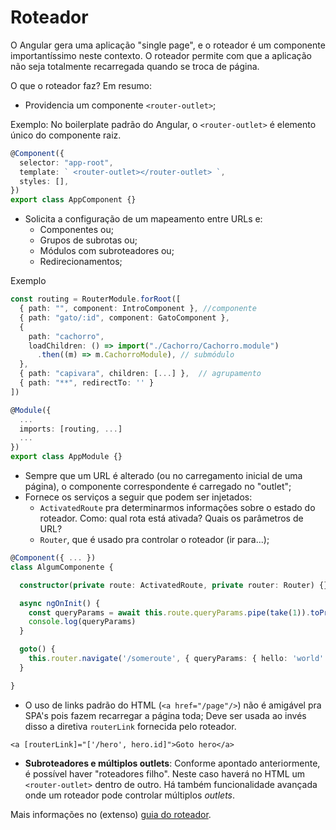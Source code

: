 # Roteador

O Angular gera uma aplicação "single page", e o roteador é um componente importantíssimo neste contexto. O roteador permite com que a aplicação não seja totalmente recarregada quando se troca de página.

O que o roteador faz? Em resumo:

* Providencia um componente `<router-outlet>`;

Exemplo: No boilerplate padrão do Angular, o `<router-outlet>` é elemento único do componente raiz.

```typescript
@Component({
  selector: "app-root",
  template: ` <router-outlet></router-outlet> `,
  styles: [],
})
export class AppComponent {}
```

* Solicita a configuração de um mapeamento entre URLs e:
  * Componentes ou;
  * Grupos de subrotas ou;
  * Módulos com subroteadores ou;
  * Redirecionamentos;

Exemplo

```typescript
const routing = RouterModule.forRoot([
  { path: "", component: IntroComponent }, //componente
  { path: "gato/:id", component: GatoComponent },
  {
    path: "cachorro",
    loadChildren: () => import("./Cachorro/Cachorro.module")
      .then((m) => m.CachorroModule), // submódulo
  },
  { path: "capivara", children: [...] },  // agrupamento
  { path: "**", redirectTo: '' }
])

@Module({
  ...
  imports: [routing, ...]
  ...
})
export class AppModule {}
```

* Sempre que um URL é alterado (ou no carregamento inicial de uma página), o componente correspondente é carregado no "outlet";
* Fornece os serviços a seguir que podem ser injetados:
  * `ActivatedRoute` pra determinarmos informações sobre o estado do roteador. Como: qual rota está ativada? Quais os parâmetros de URL?
  * `Router`, que é usado pra controlar o roteador (ir para...);

```typescript
@Component({ ... })
class AlgumComponente {

  constructor(private route: ActivatedRoute, private router: Router) {}

  async ngOnInit() {
    const queryParams = await this.route.queryParams.pipe(take(1)).toPromise()
    console.log(queryParams)
  }

  goto() {
    this.router.navigate('/someroute', { queryParams: { hello: 'world' } })
  }

}
```

* O uso de links padrão do HTML (`<a href="/page"/>`) não é amigável pra SPA's pois fazem recarregar a página toda; Deve ser usada ao invés disso a diretiva `routerLink` fornecida pelo roteador.

```markup
<a [routerLink]="['/hero', hero.id]">Goto hero</a>
```

* **Subroteadores e múltiplos outlets**: Conforme apontado anteriormente, é possível haver "roteadores filho". Neste caso haverá no HTML um `<router-outlet>` dentro de outro. Há também funcionalidade avançada onde um roteador pode controlar múltiplos _outlets_.

Mais informações no (extenso) [guia do roteador](https://angular.io/guide/router-tutorial-toh).

